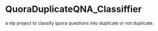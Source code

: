 # QuoraDuplicateQNA_Classiffier
a nlp project to classify quora questions into duplicate or not duplicate. 
